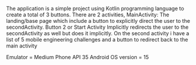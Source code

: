 The application is a simple project using Kotlin programming language to create a total of 3 buttons. There are 2 activities, MainActivity: The landing/base page which include a button to explicitly direct the user to the secondActivity. 
Button 2 or Start Activity Implicitly redirects the user to the secondActivity as well but does it implicitly. 
On the second activity i have a list of 5 mobile engineering challenges and a button to redirect back to the main activity

Emulator = Medium Phone API 35
Android OS version = 15
